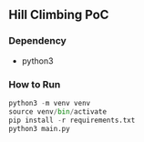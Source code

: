 ## Hill Climbing PoC

### Dependency

- python3

### How to Run

```python
python3 -m venv venv
source venv/bin/activate
pip install -r requirements.txt
python3 main.py
```
